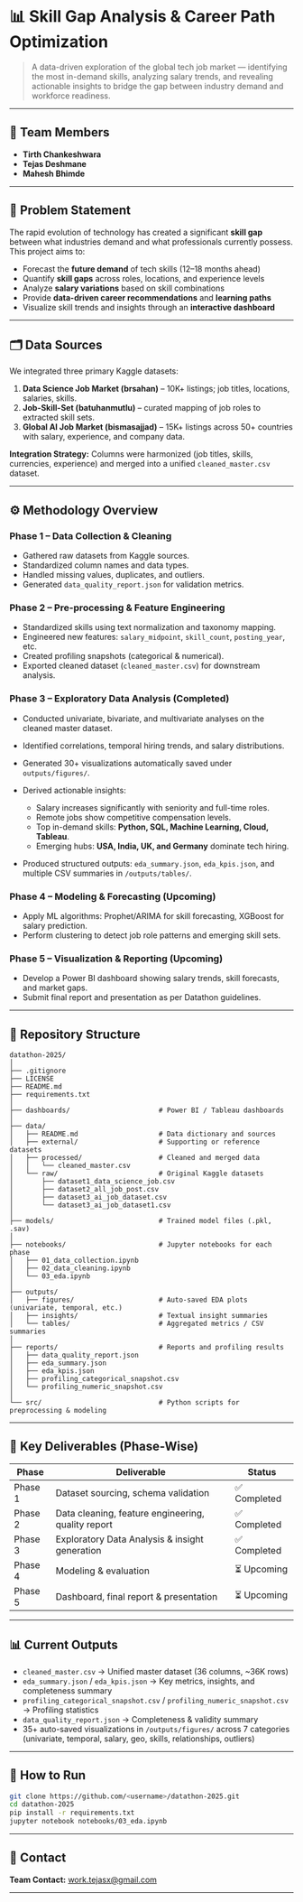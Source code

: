 # 📊 Skill Gap Analysis & Career Path Optimization

> A data-driven exploration of the global tech job market — identifying the most in-demand skills, analyzing salary trends, and revealing actionable insights to bridge the gap between industry demand and workforce readiness.

---

## 👥 Team Members

* **Tirth Chankeshwara**
* **Tejas Deshmane**
* **Mahesh Bhimde**

---

## 🎯 Problem Statement

The rapid evolution of technology has created a significant **skill gap** between what industries demand and what professionals currently possess. This project aims to:

* Forecast the **future demand** of tech skills (12–18 months ahead)
* Quantify **skill gaps** across roles, locations, and experience levels
* Analyze **salary variations** based on skill combinations
* Provide **data-driven career recommendations** and **learning paths**
* Visualize skill trends and insights through an **interactive dashboard**

---

## 🗂️ Data Sources

We integrated three primary Kaggle datasets:

1. **Data Science Job Market (brsahan)** – 10K+ listings; job titles, locations, salaries, skills.
2. **Job-Skill-Set (batuhanmutlu)** – curated mapping of job roles to extracted skill sets.
3. **Global AI Job Market (bismasajjad)** – 15K+ listings across 50+ countries with salary, experience, and company data.

**Integration Strategy:** Columns were harmonized (job titles, skills, currencies, experience) and merged into a unified `cleaned_master.csv` dataset.

---

## ⚙️ Methodology Overview

### **Phase 1 – Data Collection & Cleaning**

* Gathered raw datasets from Kaggle sources.
* Standardized column names and data types.
* Handled missing values, duplicates, and outliers.
* Generated `data_quality_report.json` for validation metrics.

### **Phase 2 – Pre-processing & Feature Engineering**

* Standardized skills using text normalization and taxonomy mapping.
* Engineered new features: `salary_midpoint`, `skill_count`, `posting_year`, etc.
* Created profiling snapshots (categorical & numerical).
* Exported cleaned dataset (`cleaned_master.csv`) for downstream analysis.

### **Phase 3 – Exploratory Data Analysis (Completed)**

* Conducted univariate, bivariate, and multivariate analyses on the cleaned master dataset.
* Identified correlations, temporal hiring trends, and salary distributions.
* Generated 30+ visualizations automatically saved under `outputs/figures/`.
* Derived actionable insights:

  * Salary increases significantly with seniority and full-time roles.
  * Remote jobs show competitive compensation levels.
  * Top in-demand skills: **Python, SQL, Machine Learning, Cloud, Tableau**.
  * Emerging hubs: **USA, India, UK, and Germany** dominate tech hiring.
* Produced structured outputs: `eda_summary.json`, `eda_kpis.json`, and multiple CSV summaries in `/outputs/tables/`.

### **Phase 4 – Modeling & Forecasting (Upcoming)**

* Apply ML algorithms: Prophet/ARIMA for skill forecasting, XGBoost for salary prediction.
* Perform clustering to detect job role patterns and emerging skill sets.

### **Phase 5 – Visualization & Reporting (Upcoming)**

* Develop a Power BI dashboard showing salary trends, skill forecasts, and market gaps.
* Submit final report and presentation as per Datathon guidelines.

---

## 📁 Repository Structure

```
datathon-2025/
│
├── .gitignore
├── LICENSE
├── README.md
├── requirements.txt
│
├── dashboards/                      # Power BI / Tableau dashboards
│
├── data/
│   ├── README.md                    # Data dictionary and sources
│   ├── external/                    # Supporting or reference datasets
│   ├── processed/                   # Cleaned and merged data
│   │   └── cleaned_master.csv
│   └── raw/                         # Original Kaggle datasets
│       ├── dataset1_data_science_job.csv
│       ├── dataset2_all_job_post.csv
│       ├── dataset3_ai_job_dataset.csv
│       └── dataset3_ai_job_dataset1.csv
│
├── models/                          # Trained model files (.pkl, .sav)
│
├── notebooks/                       # Jupyter notebooks for each phase
│   ├── 01_data_collection.ipynb
│   ├── 02_data_cleaning.ipynb
│   └── 03_eda.ipynb
│
├── outputs/
│   ├── figures/                     # Auto-saved EDA plots (univariate, temporal, etc.)
│   ├── insights/                    # Textual insight summaries
│   └── tables/                      # Aggregated metrics / CSV summaries
│
├── reports/                         # Reports and profiling results
│   ├── data_quality_report.json
│   ├── eda_summary.json
│   ├── eda_kpis.json
│   ├── profiling_categorical_snapshot.csv
│   └── profiling_numeric_snapshot.csv
│
└── src/                             # Python scripts for preprocessing & modeling
```

---

## 🧮 Key Deliverables (Phase-Wise)

| Phase   | Deliverable                                        | Status      |
| ------- | -------------------------------------------------- | ----------- |
| Phase 1 | Dataset sourcing, schema validation                | ✅ Completed |
| Phase 2 | Data cleaning, feature engineering, quality report | ✅ Completed |
| Phase 3 | Exploratory Data Analysis & insight generation     | ✅ Completed |
| Phase 4 | Modeling & evaluation                              | ⏳ Upcoming  |
| Phase 5 | Dashboard, final report & presentation             | ⏳ Upcoming  |

---

## 📊 Current Outputs

* `cleaned_master.csv` → Unified master dataset (36 columns, ~36K rows)
* `eda_summary.json` / `eda_kpis.json` → Key metrics, insights, and completeness summary
* `profiling_categorical_snapshot.csv` / `profiling_numeric_snapshot.csv` → Profiling statistics
* `data_quality_report.json` → Completeness & validity summary
* 35+ auto-saved visualizations in `/outputs/figures/` across 7 categories (univariate, temporal, salary, geo, skills, relationships, outliers)

---

## 🚀 How to Run

```bash
git clone https://github.com/<username>/datathon-2025.git
cd datathon-2025
pip install -r requirements.txt
jupyter notebook notebooks/03_eda.ipynb
```

---

## 📧 Contact

**Team Contact:** [work.tejasx@gmail.com](mailto:work.tejasx@gmail.com)

---
